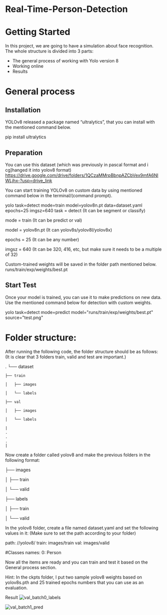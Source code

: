 # Real-Time-Person-Detection

# Getting Started

In this project, we are going to have a simulation about face recognition. The whole structure is divided into 3 parts:

* The general process of working with Yolo version 8
* Working online
* Results
  
# General process

## Installation

YOLOv8 released a package named “ultralytics”, that you can install with the mentioned command below.

pip install ultralytics

## Preparation

You can use this dataset (which was previously in pascal format and i cg]hanged it into yolov8 format) 
https://drive.google.com/drive/folders/1QCzaMMrpBbnpAZCbVex9mfA6NlWLjhx-?usp=drive_link

You can start training YOLOv8 on custom data by using mentioned command below in the terminal/(command prompt).

yolo task=detect mode=train model=yolov8n.pt data=dataset.yaml epochs=25 imgsz=640
task = detect (It can be segment or classify)

mode = train (It can be predict or val)

model = yolov8n.pt (It can yolov8s/yolov8l/yolov8x)

epochs = 25 (It can be any number)

imgsz = 640 (It can be 320, 416, etc, but make sure it needs to be a multiple of 32)

Custom-trained weights will be saved in the folder path mentioned below. runs/train/exp/weights/best.pt

## Start Test

Once your model is trained, you can use it to make predictions on new data. Use the mentioned command below for detection with custom weights.

yolo task=detect mode=predict model="runs/train/exp/weights/best.pt" source="test.png"


# Folder structure:

After running the following code, the folder structure should be as follows: (It is clear that 3 folders train, valid and test are important.)

.
└── dataset

    ├── train
    
    │   ├── images
    
    │   └── labels
    
    ├── val
    
    │   ├── images
    
    │   └── labels
    
    |
    .
    .
    .
    |
Now create a folder called ‍‍yolov8 and make the previous folders in the following format:

├── images

│   ├── train

│   └── valid

├── labels

│   ├── train

│   └── valid

In the yolov8 folder, create a file named dataset.yaml and set the following values in it: (Make sure to set the path according to your folder)

path:  /<PATH-TO>/yolov8/
train: images/train
val: images/valid

#Classes
names:
 0: Person
 
Now all the items are ready and you can train and test it based on the General process section.

Hint: In the ckpts folder, I put two sample yolov8 weights based on yolov8s.pth and 25 trained epochs numbers that you can use as an evaluation.

Result
![val_batch0_labels](https://github.com/user-attachments/assets/9ecf9eb1-e685-4d92-a591-84349c1b922a)


![val_batch1_pred](https://github.com/user-attachments/assets/3ece0840-3e1e-4b6c-8f37-13ed70d57832)


